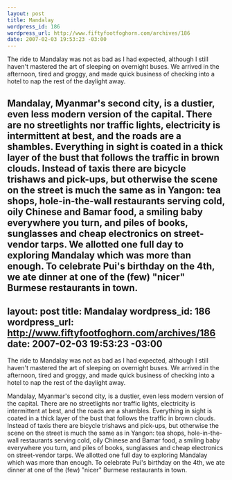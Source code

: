 ```yaml
--- 
layout: post
title: Mandalay
wordpress_id: 186
wordpress_url: http://www.fiftyfootfoghorn.com/archives/186
date: 2007-02-03 19:53:23 -03:00
---
```

The ride to Mandalay was not as bad as I had expected, although I still haven't mastered the art of sleeping on overnight buses. We arrived in the afternoon, tired and groggy, and made quick business of checking into a hotel to nap the rest of the daylight away.

Mandalay, Myanmar's second city, is a dustier, even less modern version of the capital. There are no streetlights nor traffic lights, electricity is intermittent at best, and the roads are a shambles. Everything in sight is coated in a thick layer of the bust that follows the traffic in brown clouds. Instead of taxis there are bicycle trishaws and pick-ups, but otherwise the scene on the street is much the same as in Yangon: tea shops, hole-in-the-wall restaurants serving cold, oily Chinese and Bamar food, a smiling baby everywhere you turn, and piles of books, sunglasses and cheap electronics on street-vendor tarps. We allotted one full day to exploring Mandalay which was more than enough. To celebrate Pui's birthday on the 4th, we ate dinner at one of the (few) "nicer" Burmese restaurants in town.
--- 
layout: post
title: Mandalay
wordpress_id: 186
wordpress_url: http://www.fiftyfootfoghorn.com/archives/186
date: 2007-02-03 19:53:23 -03:00
---
The ride to Mandalay was not as bad as I had expected, although I still haven't mastered the art of sleeping on overnight buses. We arrived in the afternoon, tired and groggy, and made quick business of checking into a hotel to nap the rest of the daylight away.

Mandalay, Myanmar's second city, is a dustier, even less modern version of the capital. There are no streetlights nor traffic lights, electricity is intermittent at best, and the roads are a shambles. Everything in sight is coated in a thick layer of the bust that follows the traffic in brown clouds. Instead of taxis there are bicycle trishaws and pick-ups, but otherwise the scene on the street is much the same as in Yangon: tea shops, hole-in-the-wall restaurants serving cold, oily Chinese and Bamar food, a smiling baby everywhere you turn, and piles of books, sunglasses and cheap electronics on street-vendor tarps. We allotted one full day to exploring Mandalay which was more than enough. To celebrate Pui's birthday on the 4th, we ate dinner at one of the (few) "nicer" Burmese restaurants in town.
